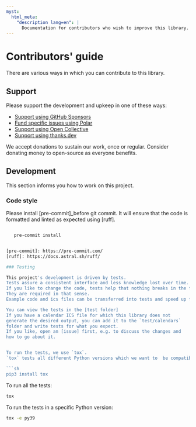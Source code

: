 ```yaml
---
myst:
  html_meta:
    "description lang=en": |
      Documentation for contributors who wish to improve this library.
---
```


# Contributors' guide

There are various ways in which you can contribute to this library.

## Support

Please support the development and upkeep in one of these ways:

- [Support using GitHub Sponsors](https://github.com/sponsors/niccokunzmann)
- [Fund specific issues using Polar](https://polar.sh/niccokunzmann/python-recurring-ical-events)
- [Support using Open Collective](https://opencollective.com/open-web-calendar/)
- [Support using thanks.dev](https://thanks.dev)

We accept donations to sustain our work, once or regular.
Consider donating money to open-source as everyone benefits.

## Development

This section informs you how to work on this project.

### Code style

Please install [pre-commit]_before git commit.
It will ensure that the code is formatted and linted as expected using [ruff].

```sh

   pre-commit install


[pre-commit]: https://pre-commit.com/
[ruff]: https://docs.astral.sh/ruff/

### Testing

This project's development is driven by tests.
Tests assure a consistent interface and less knowledge lost over time.
If you like to change the code, tests help that nothing breaks in the future.
They are required in that sense.
Example code and ics files can be transferred into tests and speed up fixing bugs.

You can view the tests in the [test folder]
If you have a calendar ICS file for which this library does not
generate the desired output, you can add it to the `test/calendars`
folder and write tests for what you expect.
If you like, open an [issue] first, e.g. to discuss the changes and
how to go about it.


To run the tests, we use `tox`.
`tox` tests all different Python versions which we want to  be compatible to.

```sh
pip3 install tox
```

To run all the tests:

```sh
tox
```

To run the tests in a specific Python version:

```sh
tox -e py39
```

[test folder]: https://github.com/niccokunzmann/python-recurring-ical-events/tree/master/test
[issue]: https://github.com/niccokunzmann/python-recurring-ical-events/issues

